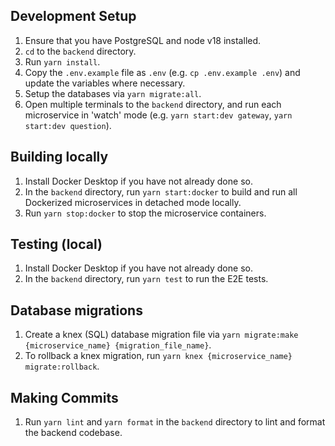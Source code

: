 ## Development Setup
1. Ensure that you have PostgreSQL and node v18 installed.
1. `cd` to the `backend` directory.
1. Run `yarn install`.
1. Copy the `.env.example` file as `.env` (e.g. `cp .env.example .env`) and update the variables where necessary.
1. Setup the databases via `yarn migrate:all`.
1. Open multiple terminals to the `backend` directory, and run each microservice in 'watch' mode (e.g. `yarn start:dev gateway`, `yarn start:dev question`).

## Building locally
1. Install Docker Desktop if you have not already done so.
1. In the `backend` directory, run `yarn start:docker` to build and run all Dockerized microservices in detached mode locally.
1. Run `yarn stop:docker` to stop the microservice containers.

## Testing (local)
1. Install Docker Desktop if you have not already done so.
1. In the `backend` directory, run `yarn test` to run the E2E tests.

## Database migrations
1. Create a knex (SQL) database migration file via `yarn migrate:make {microservice_name} {migration_file_name}`.
1. To rollback a knex migration, run `yarn knex {microservice_name} migrate:rollback`.


## Making Commits
1. Run `yarn lint` and `yarn format` in the `backend` directory to lint and format the backend codebase.
